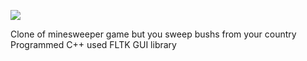 [![](http://3.bp.blogspot.com/_gWjim15JgR4/SW9TtXAg-HI/AAAAAAAAAXc/BX1azK4FY3s/s400/bushsweeper.jpg)](http://derindelimavi.blogspot.com/2008/01/bushsweeper-10-kt.html)

Clone of minesweeper game but you sweep bushs from your country
Programmed C++ used FLTK GUI library
